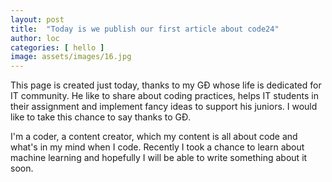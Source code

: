 ```yaml
---
layout: post
title:  "Today is we publish our first article about code24"
author: loc
categories: [ hello ]
image: assets/images/16.jpg
---
```

This page is created just today, thanks to my GĐ whose life is dedicated for IT community. He like to share about coding practices, helps IT students in their assignment and implement fancy ideas to support his juniors. I would like to take this chance to say thanks to GĐ.

I'm a coder, a content creator, which my content is all about code and what's in my mind when I code.
Recently I took a chance to learn about machine learning and hopefully I will be able to write something about it soon.
